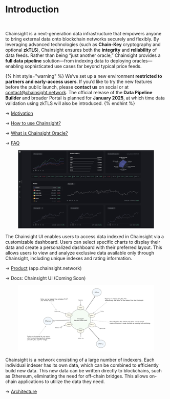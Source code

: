 # Introduction

<figure><img src=".gitbook/assets/IMG_9961.png" alt=""><figcaption></figcaption></figure>

Chainsight is a next-generation data infrastructure that empowers anyone to bring external data onto blockchain networks securely and flexibly. By leveraging advanced technologies (such as **Chain-Key** cryptography and optional **zkTLS**), Chainsight ensures both the **integrity** and **reliability** of data feeds. Rather than being “just another oracle,” Chainsight provides a **full data pipeline** solution—from indexing data to deploying oracles—enabling sophisticated use cases far beyond typical price feeds.

{% hint style="warning" %}
We’ve set up a new environment **restricted to partners and early-access users**. If you’d like to try the new features before the public launch, please **contact us** on social or at contact@chainsight.network. The official release of the **Data Pipeline Builder** and broader Portal is planned for **January 2025**, at which time data validation using zkTLS will also be introduced.
{% endhint %}

→ [Motivation](chainsight-overview/motivation.md)

→ [How to use Chainsight?](chainsight-overview/how-to-use-chainsight.md)

-> [What is Chainsight Oracle?](https://docs.chainsight.network/chainsight-oracle/what-is-chainsight-oracle)

→ [FAQ](chainsight-overview/faq.md)



<figure><img src=".gitbook/assets/docs2.png" alt=""><figcaption></figcaption></figure>

The Chainsight UI enables users to access data indexed in Chainsight via a customizable dashboard. Users can select specific charts to display their data and create a personalized dashboard with their preferred layout. This allows users to view and analyze exclusive data available only through Chainsight, including unique indexes and rating information.

-> [Product](https://app.chainsight.network/) (app.chainsight.network)

-> Docs: Chainsight UI (Coming Soon)



<figure><img src=".gitbook/assets/docs3.png" alt=""><figcaption></figcaption></figure>

Chainsight is a network consisting of a large number of indexers. Each individual indexer has its own data, which can be combined to efficiently build new data. This new data can be written directly to blockchains, such as Ethereum, eliminating the need for off-chain bridges. This allows on-chain applications to utilize the data they need.

-> [Architecture](chainsight-network/system-outline.md)
